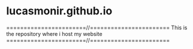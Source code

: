 # lucasmonir.github.io

=======================//=======================
This is the repository where i host my website
=======================//=======================
